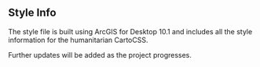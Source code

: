 ## Style Info ##

The style file is built using ArcGIS for Desktop 10.1 and includes all the style information for the humanitarian CartoCSS.

Further updates will be added as the project progresses.